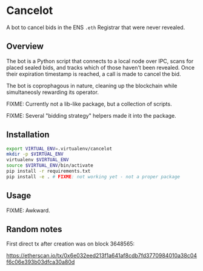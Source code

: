 # Cancelot

A bot to cancel bids in the ENS `.eth` Registrar that were never revealed.

## Overview

The bot is a Python script that connects to a local node over IPC, scans for
placed sealed bids, and tracks which of those haven't been revealed. Once
their expiration timestamp is reached, a call is made to cancel the bid.

The bot is coprophagous in nature, cleaning up the blockchain while
simultaneosly rewarding its operator.

FIXME: Currently not a lib-like package, but a collection of scripts.

FIXME: Several "bidding strategy" helpers made it into the package.

## Installation

``` sh
export VIRTUAL_ENV=.virtualenv/cancelot
mkdir -p $VIRTUAL_ENV
virtualenv $VIRTUAL_ENV
source $VIRTUAL_ENV/bin/activate
pip install -r requirements.txt
pip install -e . # FIXME: not working yet - not a proper package
```

## Usage

FIXME: Awkward.

## Random notes

First direct tx after creation was on block 3648565:

https://etherscan.io/tx/0x6e032eed213f1a641af8cdb7fd3770984010a38c04f6c06e393b03dfca30a80d
